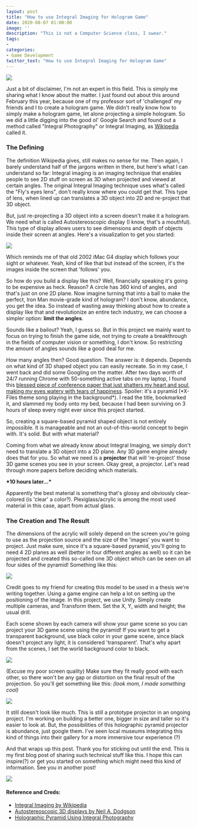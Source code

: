 ```yaml
---
layout: post
title: "How to use Integral Imaging for Hologram Game"
date: 2020-08-07 01:00:00
image: ''
description: "This is not a Computer Science class, I swear."
tags:
- 
categories:
- Game Development
twitter_text: "How to use Integral Imaging for Hologram Game"
---
```


<img src="https://media.giphy.com/media/3oEhmPyqvHwsGqY9Xi/source.gif"/>

Just a bit of disclaimer, I'm not an expert in this field. This is simply me sharing what I know about the matter. I just found out about this around February this year, because one of my professor sort of 'challenged' my friends and I to create a hologram game. We didn't really know how to simply make a hologram game, let alone projecting a simple hologram. So we did a little digging into the good ol' Google Search and found out a method called "Integral Photography" or Integral Imaging, as [Wikipedia](https://en.wikipedia.org/wiki/Integral_imaging) called it.

### The Defining

The definition Wikipedia gives, still makes no sense for me. Then again, I barely understand half of the jargons written in there, but here's what I can understand so far: Integral imaging is an imaging technique that enables people to see 2D stuff on screen as 3D when projected and viewed at certain angles. The original Integral Imaging technique uses what's called the "Fly's eyes lens", don't really know where you could get that. This type of lens, when lined up can translates a 3D object into 2D and re-project that 3D object.

But, just re-projecting a 3D object into a screen doesn't make it a hologram. We need what is called Autostereoscopic display (I know, that's a mouthful). This type of display allows users to see dimensions and depth of objects inside their screen at angles. Here's a visualization to get you started:

![](/assets/img/integral-imaging/display.png)

Which reminds me of that old 2002 iMac G4 display which follows your sight or whatever. Yeah, kind of like that but instead of the screen, it's the images inside the screen that 'follows' you.

So how do you build a display like this? Well, financially speaking it's going to be expensive as heck. Reason? A circle has 360 kind of angles, and that's just on one 2D plane. Now imagine turning that into a ball to make the perfect, Iron Man movie-grade kind of hologram? I don't know, abundance, you get the idea. So instead of wasting away thinking about how to create a display like that and revolutionize an entire tech industry, we can choose a simpler option: **limit the angles**.

Sounds like a bailout? Yeah, I guess so. But in this project we mainly want to focus on trying to finish the game side, not trying to create a breakthrough in the fields of computer vision or something, I don't know. So restricting the amount of angles sounds like a good deal for me.

How many angles then? Good question. The answer is: it depends. Depends on what kind of 3D shaped object you can easily recreate. So in my case, I went back and did some Googling on the matter. After two days worth of 24/7 running Chrome with 50-something active tabs on my laptop, I found this [blessed piece of conference paper that just shatters my heart and soul, making my eyes watery with tears of happiness](http://avestia.com/EECSS2016_Proceedings/files/paper/MHCI/109.pdf). Spoiler: it's a pyramid (\*X-Files theme song playing in the background\*). I read the title, bookmarked it, and slammed my body onto my bed, because I had been surviving on 3 hours of sleep every night ever since this project started.

So, creating a square-based pyramid shaped object is not entirely impossible. It is manageable and not an out-of-this-world concept to begin with. It's solid. But with what material?

Coming from what we already know about Integral Imaging, we simply don't need to translate a 3D object into a 2D plane. Any 3D game engine already does that for you. So what we need is a **projector** that will 're-project' those 3D game scenes you see in your screen. Okay great, a projector. Let's read through more papers before deciding which materials. 

**\*10 hours later...\***

Apparently the best material is something that's glossy and obviously clear-colored (is 'clear' a color?). Plexiglass/acrylic is among the most used material in this case, apart from actual glass.

### The Creation and The Result

The dimensions of the acrylic will solely depend on the screen you're going to use as the projection source and the size of the 'images' you want to project. Just make sure, since it's a square-based pyramid, you'll going to need 4 2D planes as well (better in four different angles as well) so it can be projected and created this so-called one 3D object which can be seen on all four sides of the pyramid! Something like this:

![](/assets/img/integral-imaging/projector.png)

Credit goes to my friend for creating this model to be used in a thesis we're writing together. Using a game engine can help a lot on setting up the positioning of the image. In this project, we use Unity. Simply create multiple cameras, and Transform them. Set the X, Y, width and height; the usual drill. 

Each scene shown by each camera will show your game scene so you can project your 3D game scene using the pyramid! If you want to get a transparent background, use black color in your game scene, since black doesn't project any light, it is considered 'transparent'. That's why apart from the scenes, I set the world background color to black.

![](/assets/img/integral-imaging/unity-1.JPEG)

(Excuse my poor screen quality) Make sure they fit really good with each other, so there won't be any gap or distortion on the final result of the projection. So you'll get something like this: *(look mom, I made something cool)*

![](/assets/img/integral-imaging/result.JPEG)

It still doesn't look like much. This is still a prototype projector in an ongoing project. I'm working on building a better one, bigger in size and taller so it's easier to look at. But, the possibilities of this holographic pyramid projector is abundance, just google them. I've seen local museums integrating this kind of things into their gallery for a more immersive tour experience (?)

And that wraps up this post. Thank you for sticking out until the end. This is my first blog post of sharing such technical stuff like this. I hope this can inspire(?) or get you started on something which might need this kind of information. See you in another post!

<img src="https://media.giphy.com/media/jSuu6dQWhSEQE/source.gif" />

#### Reference and Creds:
- [Integral Imaging by Wikipedia](https://en.wikipedia.org/wiki/Integral_imaging)
- [Autostereoscopic 3D displays by Neil A. Dodgson](https://www.semanticscholar.org/paper/Autostereoscopic-3D-displays-Dodgson/7dc153e1a3ca16a52a2ae5ba115515032d004fea)
- [Holographic Pyramid Using Integral Photography](http://avestia.com/EECSS2016_Proceedings/files/paper/MHCI/109.pdf)
